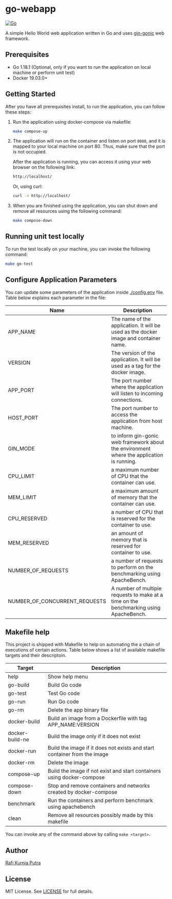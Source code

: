 # go-webapp

[![Go](https://github.com/rafikurnia/go-webapp/actions/workflows/go.yml/badge.svg?branch=main)](https://github.com/rafikurnia/go-webapp/actions/workflows/go.yml)

A simple Hello World web application written in Go and uses [gin-gonic](https://gin-gonic.com/) web framework.


## Prerequisites

- Go 1.18.1 (Optional, only if you want to run the application on local machine or perform unit test)
- Docker 19.03.0+


## Getting Started

After you have all prerequisites install, to run the application, you can follow these steps:

1. Run the application using docker-compose via makefile:
   ```bash
   make compose-up
   ```

2. The application will run on the container and listen on port `8080`, and it is mapped to your
   local machine on port 80. Thus, make sure that the port is not occupied.

   After the application is running, you can access it using your web browser on the following link:
   ```bash
   http://localhost/
   ```

   Or, using curl:
   ```bash
   curl -v http://localhost/
   ```

3. When you are finished using the application, you can shut down and remove all resources using the
   following command:
   ```bash
   make compose-down
   ```


## Running unit test locally

To run the test locally on your machine, you can invoke the following command:
```bash
make go-test
```


## Configure Application Parameters

You can update some parameters of the application inside [./config.env](./config.env) file. Table
below explains each parameter in the file:

| Name                          | Description                                                                               |
| ----------------------------- | ----------------------------------------------------------------------------------------- |
| APP_NAME                      | The name of the application. It will be used as the docker image and container name.      |
| VERSION                       | The version of the application. It will be used as a tag for the docker image.            |
| APP_PORT                      | The port number where the application will listen to incoming connections.                |
| HOST_PORT                     | The port number to access the application from host machine.                              |
| GIN_MODE                      | to inform gin-gonic web framework about the environment where the application is running. |
| CPU_LIMIT                     | a maximum number of CPU that the container can use.                                       |
| MEM_LIMIT                     | a maximum amount of memory that the container can use.                                    |
| CPU_RESERVED                  | a number of CPU that is reserved for the container to use.                                |
| MEM_RESERVED                  | an amount of memory that is reserved for container to use.                                |
| NUMBER_OF_REQUESTS            | a number of requests to perform on the benchmarking using ApacheBench.                    |
| NUMBER_OF_CONCURRENT_REQUESTS | A number of multiple requests to make at a time on the benchmarking using ApacheBench.    |


## Makefile help

This project is shipped with Makefile to help on automating the a chain of executions of certain
actions. Table below shows a list of available makefile targets and their descriptoin.

| Target                        | Description                                                              |
| ----------------------------- | ------------------------------------------------------------------------ |
| help                          | Show help menu                                                           |
| go-build                      | Build Go code                                                            |
| go-test                       | Test Go code                                                             |
| go-run                        | Run Go code                                                              |
| go-rm                         | Delete the app binary file                                               |
| docker-build                  | Build an image from a Dockerfile with tag APP_NAME:VERSION               |
| docker-build-ne               | Build the image only if it does not exist                                |
| docker-run                    | Build the image if it does not exists and start container from the image |
| docker-rm                     | Delete the image                                                         |
| compose-up                    | Build the image if not exist and start containers using docker-compose   |
| compose-down                  | Stop and remove containers and networks created by docker-compose        |
| benchmark                     | Run the containers and perform benchmark using apachebench               |
| clean                         | Remove all resources possibly made by this makefile                      |

You can invoke any of the command above by calling `make <target>`.


## Author

[Rafi Kurnia Putra](https://github.com/rafikurnia)


## License

MIT License. See [LICENSE](./LICENSE) for full details.
